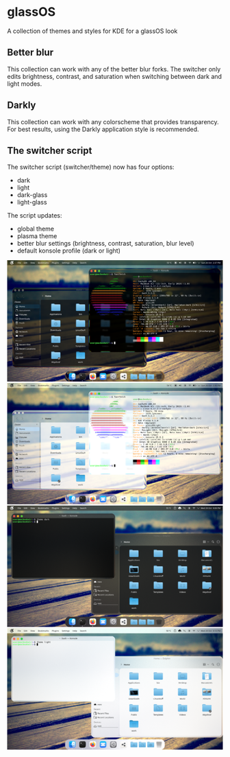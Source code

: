 # glassOS
A collection of themes and styles for KDE for a glassOS look

## Better blur
This collection can work with any of the better blur forks. The switcher only edits brightness, contrast, and saturation when switching between dark and light modes.

## Darkly
This collection can work with any colorscheme that provides transparency. For best results, using the Darkly application style is recommended.

## The switcher script
The switcher script (switcher/theme) now has four options:
- dark
- light
- dark-glass
- light-glass

The script updates:
- global theme
- plasma theme
- better blur settings (brightness, contrast, saturation, blur level)
- default konsole profile (dark or light)

![Dark Glass](/images/dark.png)
![Light Glass](/images/light.png)
![Dark](/images/dark-opaque.png)
![Light](/images/light-opaque.png)

